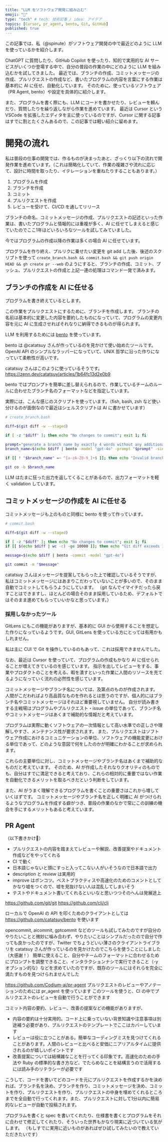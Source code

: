```yaml
---
title: "LLM をソフトウェア開発に組み込む"
emoji: "📍"
type: "tech" # tech: 技術記事 / idea: アイデア
topics: [Cursor, pr_agent, bento, Git, GitHub]
published: true
---
```


この記事では、私（@spinute）がソフトウェア開発の中で最近どのように LLM を使っているかを紹介します。

ChatGPT に質問したり、GitHub Copilot を使ったり、知的で実用的な AI サービスがいくつか登場する中で、自分の普段の作業の中にどのように LLM を組み込むかを試してきました。
最近では、ブランチの作成、コミットメッセージの作成、プルリクエストの作成など、書いたプログラムの内容を言葉にする作業は基本的に AI に任せ、自動化しています。
そのために、使っているソフトウェア（PR Agent, bento）や設定を具体的に紹介します。

また、プログラムを書く際にも、LLM にコードを書かせたり、レビューを頼んだり、質問したりを繰り返しながら作業を進めています。
最近は Cursor という VSCode を拡張したエディタを主に使っているのですが、Cursor に関する記事はすでに割とたくさんあるので、この記事では軽い紹介に留めます。

# 開発の流れ

私は普段の仕事の開発では、作るものが決まったあと、ざっくり以下の流れで開発作業を進めています。（これは簡略化していて、作業の複雑さや流れに応じて、設計に時間を取ったり、イテレーションを重ねたりすることもあります。）

1. プログラムを作成
2. ブランチを作成
3. コミット
4. プルリクエストを作成
5. レビューを受けて、CI/CD を通してリリース

ブランチの命名、コミットメッセージの作成、プルリクエストの記述といった作業は、書いたプログラムと情報的には重複が多く、AI に任せてしまえると感じていたのでここ1年ほどいろいろなツールを試してみていました。

今ではプログラムの作成以降の作業は多くの場合 AI に任せています。

プログラムを作り終え、プルリクに乗せたい変更を git add した後、後述のスクリプトを使って `create_branch.bash && commit.bash && git push origin HEAD && gh create pr --web` のようにすると、ブランチの作成、コミット、プッシュ、プルリクエストの作成と上記一連の処理はコマンド一発で済みます。

## ブランチの作成を AI に任せる

プログラムを書き終えているとします。

この作業をプルリクエストにするために、ブランチを作成します。
ブランチの名前は基本的に変更した内容を要約したものになっていて、プログラムの変更内容を元に AI に生成させればそれなりに納得できるものが得られます。

LLM を利用するためには [bento](https://github.com/catatsuy/bento) を使っています。

bento は @catatsuy さんが作っているのを見かけて使い始めたツールです。OpenAI API のシンプルなラッパーになっていて、UNIX 哲学に沿った作りになっていて柔軟性が高いです。

catatsuy さんはこのように使っているそうです。https://zenn.dev/catatsuy/articles/1b64fc13d2e0b9

bento ではプロンプトを簡単に差し替えられるので、作業しているチームのルールに合わせたブランチ名のフォーマットなどを指定しています。

実際には、こんな感じのスクリプトを使っています。（fish, bash, zsh など使い分けるのが面倒なので最近はシェルスクリプトは AI に書かせています）

```bash
# create_branch.bash

diff=$(git diff -w --staged)

if [ -z "$diff" ]; then echo "No changes to commit"; exit 1; fi

prompt="generate a branch name by exactly 4 words without any additional text or formatting. ex. do_something_funny_foobar"
branch_name=$(echo $diff | bento -model "gpt-4o" -prompt "$prompt" -single)

if [[ ! "$branch_name" =~ ^[a-zA-Z0-9_]+$ ]]; then echo "Invalid branch name format"; exit 1; fi

git co -b $branch_name
```

LLM はたまに狂った出力を返してくることがあるので、出力フォーマットを軽く validation しています。

## コミットメッセージの作成を AI に任せる

コミットメッセージも上のものと同様に bento を使って作っています。

```bash
# commit.bash

diff=$(git diff -w --staged)

if [ -z "$diff" ]; then echo "No changes to commit"; exit 1; fi
if [[ $(echo $diff | wc -c) -ge 10000 ]]; then echo "Git diff exceeds 10000 tokens"; exit 1; fi

message=$(echo $diff | bento -commit -model "gpt-4o")

git commit -m "$message"
```

catatsuy さんはメッセージを提案してもらった上で確認しているそうですが、私はコミットメッセージにはあまりこだわっていないことが多いので、そのまま自動でコミットしてもらうようにしています。
（git なんでイマイチだったら戻すことはできますし、ほとんどの場合そのまま採用しているため、デフォルトではそのまま進めてもらっていいかなと思っています。）

### 採用しなかったツール

GitLens にもこの機能がありますが、基本的に GUI から使用することを想定した作りになっているようです。GUI, GitLens を使っている方にとっては有用かもしれません。

私は主に CUI で Git を操作しているのもあって、これは採用できませんでした。

なお、最近は Cursor を使っていて、プログラムの作成もかなり AI に任せられることが増えてきているのを感じています。
指示を出してレビューをする、事業やプロダクトのことを考える、暇を潰すといった作業に人間のリソースを充てるようになっていく流れの必然性を感じています。

コミットメッセージやブランチ名については、及第点のものが作成されます。
人間がこだわればより高品質なものを作れるとは思うのですが、個人的にはブランチ名やコミットメッセージはそれほど重要視していません。
自分が読み書きする主戦場はプログラムやプルリクエスト・issue の単位であって、ブランチ名やコミットメッセージはあくまで補助的な情報だと考えています。

プログラムは実際に動くソフトウェアの一次情報として高い水準での正しさや理解しやすさ、メンテナンス性が要求されます。
また、プルリクエストはソフトウェア作成におけるコミュニケーションの単位、ソフトウェアの機能変更における単位であって、どのような意図で何をしたのかが明確にわかることが求められます。

これらの主要単位に対し、コミットメッセージやブランチ名はあくまで補助的なものだと考えています。
そのため、AI が作成したそれなりクオリティのものでも、自分はすでに満足できると考えており、これらの相対的に重要ではない作業を自動化できるメリットを取るべきだという判断をしています。

また、AI がうまく理解できるプログラムを書くことの重要さはこれから増していくはずです。
コミットメッセージやブランチ名を正しく明確に AI がつけられるようなプログラムを作成する癖がつき、普段の作業のなかで常にこの訓練の機会を手にするメリットもあると考えています。

## PR Agent

（以下書きかけ🙏）

- プルリクエストの内容を踏まえてレビューや解説、改善提案やドキュメント作成などをやってくれる
- CI で動く
- 日本語じゃないと頭にすっと入ってこない人がいそうなので日本語で出力
- description と review は実用的
- improve はポンコツ。ベストプラクティスや高速化のためのコメントとしてかなり嘘をつくので、嘘を見抜けない人は混乱してしまいそう
- テストやドキュメント書いてくれるといいなと思いつつそのへんは発展途上

https://github.com/git/git
https://github.com/cli/cli

ローカルで OpenAI の API を叩くためのクライアントとしては https://github.com/catatsuy/bento を使います

opencommit, aicommit, gptcommit などのツールも試してみたのですが自分のやりたいことと微妙に噛み合わず、やりたいことはシンプルだったので自分で作っても良かったのですが、Twitter でちょうどいい薄さのクライアントライブラリを catatsuy さんが作っているのを見かけたのでこちらを使うことにしました（大感謝！）
簡単に使えること、自分やチームのフォーマットに合わせるためにプロンプトを調整できること、インタラクションナシで実行できること（-y オプション的な）などを求めていたのですが、既存のツールにはそれらを完全に満たすものを見つけられませんでした

https://github.com/Codium-ai/pr-agent
プルリクエストのレビューやアノテーションのためには pr_agent を使っています
このツールを使うと、CI の中でプルリクエストのレビューを自動で行うことができます

コミット内容の要約、レビュー、改善の提案などの機能がありますが、
- 内容の要約は十分実用的。コード上に乗っていない背景知識や注意事項は別途補う必要があり、プルリクエストのテンプレートでここはカバーしています
- レビューは役に立つことがある。簡単なコーディングミスを見つけてくれることがあります。人間のレビューと比べると安価にニアリアルタイムに提供されるのが嬉しいポイントです
- 改善提案については結構雑なことを行ってくる印象です。高速化のための手法や Ruby の標準的な書き方など、でたらめなことを結構言うので活用するには読み手のリテラシーが必要です

こうして、コードを書いてどのコードを元にプルリクエストを作成するかを決めれば、ブランチ名を決め、ブランチを作り、コミットメッセージを決め、コミットを作り、プルリクエストを作り、プルリクエストの中身を埋めてくれるところまでを全自動で行ってくれます。また、プルリクエストに対して1分以内に簡易的なレビューが自動で投稿されます。

プログラムを書くと spec を書いてくれたり、仕様書を書くとプログラムをそれに合わせて修正してくれたり、そういった世界もかなり現実に近づいている気がします。
（もしすでに実用に近いものがあればぜひ試してみたいので教えていただきたいです）
